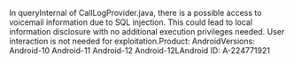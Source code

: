In queryInternal of CallLogProvider.java, there is a possible access to voicemail information due to SQL injection. This could lead to local information disclosure with no additional execution privileges needed. User interaction is not needed for exploitation.Product: AndroidVersions: Android-10 Android-11 Android-12 Android-12LAndroid ID: A-224771921